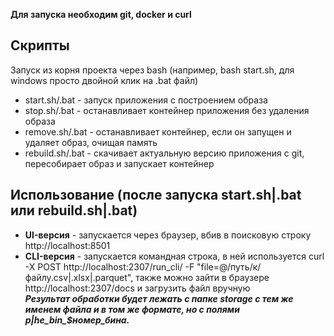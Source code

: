 **Для запуска необходим git, docker и curl**
## Скрипты
Запуск из корня проекта через bash (например, bash start.sh, для windows просто двойной клик на .bat файл)
- start.sh/.bat - запуск приложения с построением образа
- stop.sh/.bat - останавливает контейнер приложения без удаления образа
- remove.sh/.bat - останавливает контейнер, если он запущен и удаляет образ, очищая память
- rebuild.sh/.bat - скачивает актуальную версию приложения с git, пересобирает образ и запускает контейнер
## Использование (после запуска start.sh|.bat или rebuild.sh|.bat)
- **UI-версия** - запускается через браузер, вбив в поисковую строку http://localhost:8501
- **CLI-версия** - запускается командная строка, в ней используется curl -X POST http://localhost:2307/run_cli/ -F "file=@/путь/к/файлу.csv|.xlsx|.parquet", также можно зайти в браузере http://localhost:2307/docs и загрузить файл вручную<br>
***Результат обработки будет лежать с папке storage с тем же именем файла и в том же формате, но с полями p|he_bin_$номер_бина.***
